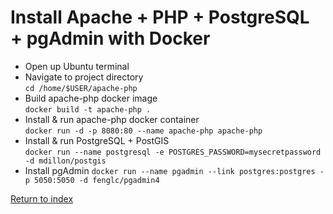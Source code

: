 # Install Apache + PHP + PostgreSQL + pgAdmin with Docker

* Open up Ubuntu terminal
* Navigate to project directory \
  `cd /home/$USER/apache-php`
* Build apache-php docker image \
  `docker build -t apache-php .`
* Install & run apache-php docker container \
  `docker run -d -p 8080:80 --name apache-php apache-php`
* Install & run PostgreSQL + PostGIS \
  `docker run --name postgresql -e POSTGRES_PASSWORD=mysecretpassword -d mdillon/postgis`
* Install pgAdmin
  `docker run --name pgadmin --link postgres:postgres -p 5050:5050 -d fenglc/pgadmin4`

[Return to index](01.Index.md)
